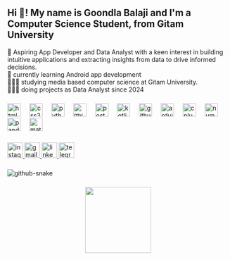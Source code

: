 <h2 align="left">Hi 👋! My name is Goondla Balaji and I'm a Computer Science Student, from Gitam University</h2>
🎯 Aspiring App Developer and Data Analyst with a keen interest in building intuitive applications and extracting insights from data to drive informed decisions.<br>📲 currently learning Android app development <br>👨🏼‍🎓 studying media based computer science at Gitam University.<br> 👨🏼‍💻 doing projects as Data Analyst since 2024 



###

<div align="left">
  <img src="https://cdn.jsdelivr.net/gh/devicons/devicon/icons/html5/html5-original.svg" height="30" alt="html5 logo"  />
  <img width="12" />
  <img src="https://cdn.jsdelivr.net/gh/devicons/devicon/icons/css3/css3-original.svg" height="30" alt="css3 logo"  />
  <img width="12" />
  <img src="https://cdn.jsdelivr.net/gh/devicons/devicon/icons/python/python-original.svg" height="30" alt="python logo"  />
  <img width="12" />
  <img src="https://cdn.jsdelivr.net/gh/devicons/devicon/icons/mysql/mysql-original.svg" height="30" alt="mysql logo"  />
  <img width="12" />
  <img src="https://cdn.jsdelivr.net/gh/devicons/devicon/icons/postgresql/postgresql-original.svg" height="30" alt="postgresql logo"  />
  <img width="12" />
  <img src="https://cdn.jsdelivr.net/gh/devicons/devicon/icons/kotlin/kotlin-original.svg" height="30" alt="kotlin logo"  />
  <img width="12" />
  <img src="https://cdn.jsdelivr.net/gh/devicons/devicon/icons/github/github-original.svg" height="30" alt="github logo"  />
  <img width="12" />
  <img src="https://cdn.jsdelivr.net/gh/devicons/devicon/icons/arduino/arduino-original.svg" height="30" alt="arduino logo"  />
  <img width="12" />
  <img src="https://cdn.jsdelivr.net/gh/devicons/devicon/icons/cplusplus/cplusplus-original.svg" height="30" alt="cplusplus logo"  />
  <img width="12" />
  <img src="https://cdn.jsdelivr.net/gh/devicons/devicon/icons/numpy/numpy-original.svg" height="30" alt="numpy logo"  />
  <img width="12" />
  <img src="https://cdn.jsdelivr.net/gh/devicons/devicon/icons/pandas/pandas-original.svg" height="30" alt="pandas logo"  />
  <img width="12" />
  <img src="https://cdn.jsdelivr.net/gh/devicons/devicon/icons/matlab/matlab-original.svg" height="30" alt="matlab logo"  />
</div>

###

<div align="left">
<a href="https://www.instagram.com/balaji_196" target="_blank">
  <img src="https://img.shields.io/static/v1?message=Instagram&logo=instagram&label=&color=E4405F&logoColor=white&labelColor=&style=for-the-badge" height="35" alt="instagram logo" />
</a>

<a href="mailto: balajigoondla2005@gmail.com">
  <img src="https://img.shields.io/static/v1?message=Gmail&logo=gmail&label=&color=D14836&logoColor=white&labelColor=&style=for-the-badge" height="35" alt="gmail logo" />

<a href="https://www.linkedin.com/in/balaji-goondla-1ab412293" target="_blank">
  <img src="https://img.shields.io/static/v1?message=LinkedIn&logo=linkedin&label=&color=0077B5&logoColor=white&labelColor=&style=for-the-badge" height="35" alt="linkedin logo" />
</a>

<a href="https://t.me/GoondlaBalaji" target="_blank">
  <img src="https://img.shields.io/static/v1?message=Telegram&logo=telegram&label=&color=2CA5E0&logoColor=white&labelColor=&style=for-the-badge" height="35" alt="telegram logo" />
</a>
  
</div>

###

<div align="center">
</div>

###

<picture>
  <source media="(prefers-color-scheme: dark)" srcset="https://raw.githubusercontent.com/GoondlaBalaji/Goondla Balaji/output/github-snake-dark.svg" />
  <source media="(prefers-color-scheme: light)" srcset="https://raw.githubusercontent.com/GoondlaBalaji/Goondla Balaji/output/github-snake.svg" />
  <img alt="github-snake" src="https://raw.githubusercontent.com/Goondla Balaji/GoondlaBalaji/output/github-snake.svg" />
</picture>

###

<div align="center">
  <img height="150" src="https://media0.giphy.com/media/v1.Y2lkPTc5MGI3NjExenpqd3lwbGJjYzIwdW5ja2IyYnFkc3M4N3hhZG45MjQ0dXdkNjB6dCZlcD12MV9pbnRlcm5hbF9naWZfYnlfaWQmY3Q9Zw/H03PuVdwREB21ANkLX/giphy.gif"  />
</div>

###
